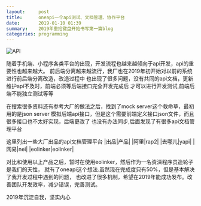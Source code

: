 ```yaml
---
layout:     post
title:      oneapi一个api测试、文档管理、协作平台
date:       2019-01-10 01:39
summary:    2019年重拾键盘开始书写第一篇blog
categories: programming
---
```


![API](https://i.loli.net/2019/01/11/5c3808698a453.png)

随着手机端、小程序各类平台的出现，开发流程也越来越倾向于api开发，api的重要性也越来越大。
前后端分离越来越流行，我厂也在2019年初开始对以前的系统进行前后端分离改造，改造过程中
也出现了很多问题，没有共同的api文档，更新维护api不及时，前端必须等后端接口完全开发完成后
才可以进行开发测试,前端后端不能独立测试等等

在搜索很多资料还有参考大厂的做法之后，找到了mock server这个救命草，最初用的是json server
模拟后端api接口，但是这个需要前端定义接口json文件，而且很多接口也不太好实现，后端更改了
也没有办法同步,后面发现了有很多api文档管理平台

这里列出一些大厂出品的api文档管理平台
|出品|产品|
|阿里|rap2|
|去哪儿|yapi|
|网易|nei|
|eolinker|eolinker|

对比和使用以上产品之后，暂时在使用eolinker，然后作为一名资深程序员造轮子是我们的天性，
就有了oneapi这个想法.虽然现在完成度只有50%，但是基本解决了我开发过程中遇到的问题，
也改进了很多机制，希望在2019年能成功发布。改善团队开发效率，减少错误，完善测试。

2019年沉淀自我，坚实内心
